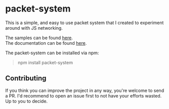 # packet-system
This is a simple, and easy to use packet system that I created to experiment around with JS networking.

The samples can be found [here](https://github.com/yousef-essa/packet-system-sample).  
The documentation can be found [here](https://github.com/yousef-essa/packet-system/wiki).

The packet-system can be installed via npm:
> npm install packet-system

## Contributing
If you think you can improve the project in any way, you're welcome to send a PR. I'd recommend to open an issue first to not have your efforts wasted. Up to you to decide. 
